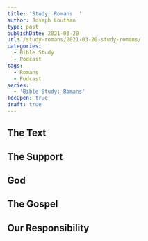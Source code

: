```yaml
---
title: 'Study: Romans  '
author: Joseph Louthan
type: post
publishDate: 2021-03-20
url: /study-romans/2021-03-20-study-romans/
categories:
  - Bible Study
  - Podcast
tags:
  - Romans
  - Podcast
series:
  - 'Bible Study: Romans'
TocOpen: true
draft: true
---
```

## The Text



## The Support



## God



## The Gospel



## Our Responsibility



